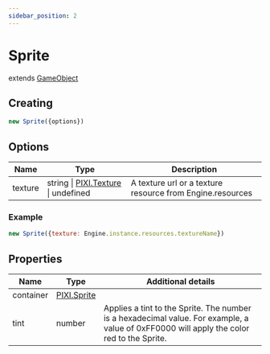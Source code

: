 ```yaml
---
sidebar_position: 2
---
```

# Sprite
extends [GameObject](GameObject)

## Creating 
```js
new Sprite({options})
```

## Options
| Name    | Type                                | Description                                               |
|---------|-------------------------------------|-----------------------------------------------------------|
| texture | string \| [PIXI.Texture](https://pixijs.download/dev/docs/PIXI.Texture.html) \| undefined | A texture url or a texture resource from Engine.resources |

### Example
```js
new Sprite({texture: Engine.instance.resources.textureName})
```

## Properties
| Name      | Type        | Additional details                                                                                                                        |
|-----------|-------------|-------------------------------------------------------------------------------------------------------------------------------------------|
| container | [PIXI.Sprite](https://pixijs.download/dev/docs/PIXI.Sprite.html) |                                                                                                                                           |
| tint      | number      | Applies a tint to the Sprite. The number is a hexadecimal value. For example, a value of 0xFF0000 will apply the color red to the Sprite. |